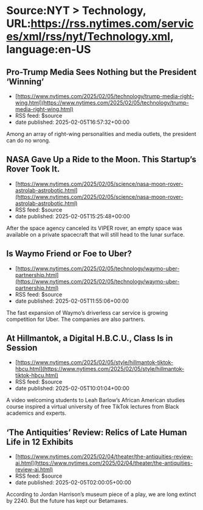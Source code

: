 # Source:NYT > Technology, URL:https://rss.nytimes.com/services/xml/rss/nyt/Technology.xml, language:en-US

## Pro-Trump Media Sees Nothing but the President ‘Winning’
 - [https://www.nytimes.com/2025/02/05/technology/trump-media-right-wing.html](https://www.nytimes.com/2025/02/05/technology/trump-media-right-wing.html)
 - RSS feed: $source
 - date published: 2025-02-05T16:57:32+00:00

Among an array of right-wing personalities and media outlets, the president can do no wrong.

## NASA Gave Up a Ride to the Moon. This Startup’s Rover Took It.
 - [https://www.nytimes.com/2025/02/05/science/nasa-moon-rover-astrolab-astrobotic.html](https://www.nytimes.com/2025/02/05/science/nasa-moon-rover-astrolab-astrobotic.html)
 - RSS feed: $source
 - date published: 2025-02-05T15:25:48+00:00

After the space agency canceled its VIPER rover, an empty space was available on a private spacecraft that will still head to the lunar surface.

## Is Waymo Friend or Foe to Uber?
 - [https://www.nytimes.com/2025/02/05/technology/waymo-uber-partnership.html](https://www.nytimes.com/2025/02/05/technology/waymo-uber-partnership.html)
 - RSS feed: $source
 - date published: 2025-02-05T11:55:06+00:00

The fast expansion of Waymo’s driverless car service is growing competition for Uber. The companies are also partners.

## At Hillmantok, a Digital H.B.C.U., Class Is in Session
 - [https://www.nytimes.com/2025/02/05/style/hillmantok-tiktok-hbcu.html](https://www.nytimes.com/2025/02/05/style/hillmantok-tiktok-hbcu.html)
 - RSS feed: $source
 - date published: 2025-02-05T10:01:04+00:00

A video welcoming students to Leah Barlow’s African American studies course inspired a virtual university of free TikTok lectures from Black academics and experts.

## ‘The Antiquities’ Review: Relics of Late Human Life in 12 Exhibits
 - [https://www.nytimes.com/2025/02/04/theater/the-antiquities-review-ai.html](https://www.nytimes.com/2025/02/04/theater/the-antiquities-review-ai.html)
 - RSS feed: $source
 - date published: 2025-02-05T02:00:05+00:00

According to Jordan Harrison’s museum piece of a play, we are long extinct by 2240. But the future has kept our Betamaxes.

